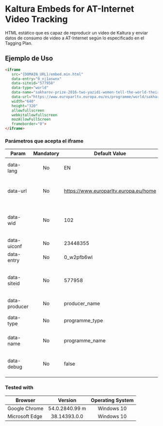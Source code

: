 # Kaltura Embeds for AT-Internet Video Tracking
HTML estático que es capaz de reproducir un video de Kaltura y enviar datos de consumo de video a AT-Internet según lo especificado en el Tagging Plan.

## Ejemplo de Uso
 ```html
 <iframe 
	src="{DOMAIN_URL}/embed.min.html"
	data-entry="0_nj1aswnx"
	data-siteid="577958"
	data-type="world"
	data-name="sakharov-prize-2016-two-yazidi-women-tell-the-world-their-story"
	data-url="https://www.europarltv.europa.eu/es/programme/world/sakharov-prize-2016-two-yazidi-women-tell-the-world-their-story/"
	width="640" 
	height="320" 
	allowfullscreen 
	webkitallowfullscreen 
	mozAllowFullScreen 
	frameborder="0">
</iframe>
```

### Parámetros que acepta el iframe

| Param       	| Mandatory  | Default Value 						| Description |
| ------------- |:----------:| -------------------------------------|:------------|
| data-lang   	| No         | EN 							        | Idioma del vídeo actual, se pasa como flashvar al player Kaltura: **_closedCaptions.defaultLanguageKey_** |
| data-url 		| No         | https://www.europarltv.europa.eu/home| URL actual del vídeo en la web. El logo personalizado del player enlazará a esta URL. Para ello se pasa como flashvar al player de Kaltura: **_logo.href_** |
| data-wid    	| No         | 102  					 	 		| Kaltura también define unos IDs para diferenciar los entornos de DEV/PRE/PRO. Añadir el ID que corresponda al site donde se muestre el Iframe. |
| data-uiconf 	| No         | 23448355 					        | ID del Player de Kaltura que mostrará el video. |
| data-entry  	| No         | 0_w2pfb6wl  					        | ID del vídeo de Kaltura a reproducir. |
| data-siteid 	| No         | 577958         						| AT-Internet, define unos identificadores para diferenciar el site de DEV/PRE/PRO. Añadir el ID que corresponda al site donde se muestre el Iframe. |
| data-producer | No         | producer_name       					| Dato que se enviará a AT-Internet. Nombre del productor del vídeo. |
| data-type 	| No         | programme_type				        | Dato que se enviará a AT-Internet. Corresponde a la categoría de la web del video actual. |
| data-name 	| No         | programme_name        				| Dato que se enviará a AT-Internet. Corresponde con el nombre del video actual (el que aparece en la URL) |
| data-debug	| No         | false         						| Si se activa a TRUE, se podrá ver los valores enviados a AT-Internet durante los eventos de play/pause/seek del player de Kaltura. |

### Tested with

| Browser | Version | Operating System |
|---------|:-------:|:----------------:|
|Google Chrome| 54.0.2840.99 m | Windows 10 |
|Microsoft Edge | 38.14393.0.0 | Windows 10 |